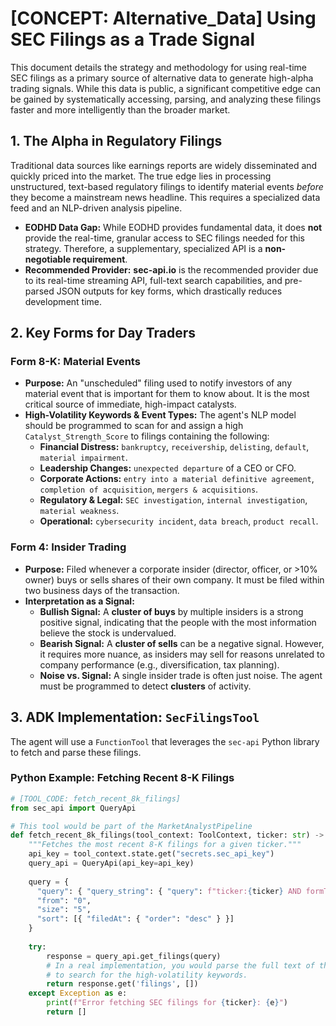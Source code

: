 # [CONCEPT: Alternative_Data] Using SEC Filings as a Trade Signal

This document details the strategy and methodology for using real-time SEC filings as a primary source of alternative data to generate high-alpha trading signals. While this data is public, a significant competitive edge can be gained by systematically accessing, parsing, and analyzing these filings faster and more intelligently than the broader market.

## 1. The Alpha in Regulatory Filings

Traditional data sources like earnings reports are widely disseminated and quickly priced into the market. The true edge lies in processing unstructured, text-based regulatory filings to identify material events *before* they become a mainstream news headline. This requires a specialized data feed and an NLP-driven analysis pipeline.

- **EODHD Data Gap:** While EODHD provides fundamental data, it does **not** provide the real-time, granular access to SEC filings needed for this strategy. Therefore, a supplementary, specialized API is a **non-negotiable requirement**.
- **Recommended Provider:** **sec-api.io** is the recommended provider due to its real-time streaming API, full-text search capabilities, and pre-parsed JSON outputs for key forms, which drastically reduces development time.

## 2. Key Forms for Day Traders

### Form 8-K: Material Events

- **Purpose:** An "unscheduled" filing used to notify investors of any material event that is important for them to know about. It is the most critical source of immediate, high-impact catalysts.
- **High-Volatility Keywords & Event Types:** The agent's NLP model should be programmed to scan for and assign a high `Catalyst_Strength_Score` to filings containing the following:
  - **Financial Distress:** `bankruptcy`, `receivership`, `delisting`, `default`, `material impairment`.
  - **Leadership Changes:** `unexpected departure` of a CEO or CFO.
  - **Corporate Actions:** `entry into a material definitive agreement`, `completion of acquisition`, `mergers & acquisitions`.
  - **Regulatory & Legal:** `SEC investigation`, `internal investigation`, `material weakness`.
  - **Operational:** `cybersecurity incident`, `data breach`, `product recall`.

### Form 4: Insider Trading

- **Purpose:** Filed whenever a corporate insider (director, officer, or >10% owner) buys or sells shares of their own company. It must be filed within two business days of the transaction.
- **Interpretation as a Signal:**
  - **Bullish Signal:** A **cluster of buys** by multiple insiders is a strong positive signal, indicating that the people with the most information believe the stock is undervalued.
  - **Bearish Signal:** A **cluster of sells** can be a negative signal. However, it requires more nuance, as insiders may sell for reasons unrelated to company performance (e.g., diversification, tax planning).
  - **Noise vs. Signal:** A single insider trade is often just noise. The agent must be programmed to detect **clusters** of activity.

## 3. ADK Implementation: `SecFilingsTool`

The agent will use a `FunctionTool` that leverages the `sec-api` Python library to fetch and parse these filings.

### Python Example: Fetching Recent 8-K Filings

```python
# [TOOL_CODE: fetch_recent_8k_filings]
from sec_api import QueryApi

# This tool would be part of the MarketAnalystPipeline
def fetch_recent_8k_filings(tool_context: ToolContext, ticker: str) -> list:
    """Fetches the most recent 8-K filings for a given ticker."""
    api_key = tool_context.state.get("secrets.sec_api_key")
    query_api = QueryApi(api_key=api_key)
    
    query = {
      "query": { "query_string": { "query": f"ticker:{ticker} AND formType:\"8-K\"" } },
      "from": "0",
      "size": "5",
      "sort": [{ "filedAt": { "order": "desc" } }]
    }
    
    try:
        response = query_api.get_filings(query)
        # In a real implementation, you would parse the full text of the filing
        # to search for the high-volatility keywords.
        return response.get('filings', [])
    except Exception as e:
        print(f"Error fetching SEC filings for {ticker}: {e}")
        return []
```
